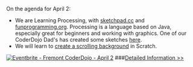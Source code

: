 On the agenda for April 2:
- We are Learning Processing, with [sketchpad.cc](http://sketchpad.cc) and [funprogramming.org](http://funprogramming.org). Processing is a language based on Java, especially great for beginners and working with graphics. One of our CoderDojo Dad's has created some sketches [here](http://studio.sketchpad.cc/sp/padlist/edited-by?editorId=18274).
- We will learn to [create a scrolling background](https://scratch.mit.edu/projects/55592334/#editor) in Scratch.

<a href="http://www.eventbrite.com/e/fremont-coderdojo-april-2-tickets-16390216579?ref=ebtn" target="_blank"><img src="https://www.eventbrite.com/custombutton?eid=16390216579" alt="Eventbrite - Fremont CoderDojo - April 2" /></a>
###[Detailed Information >>](/about)
